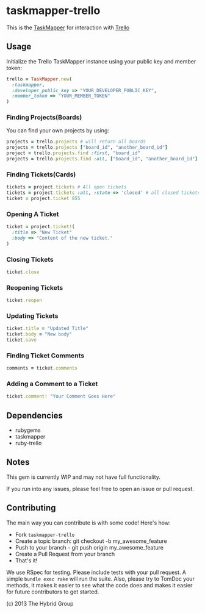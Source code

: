 # taskmapper-trello


This is the [TaskMapper][] for interaction with [Trello][]

## Usage

Initialize the Trello TaskMapper instance using your public key and member
token:

```ruby
trello = TaskMapper.new(
  :taskmapper,
  :developer_public_key => "YOUR_DEVELOPER_PUBLIC_KEY",
  :member_token => "YOUR_MEMBER_TOKEN"
)
```

### Finding Projects(Boards)

You can find your own projects by using:

```ruby
projects = trello.projects # will return all boards
projects = trello.projects ["board_id", "another_board_id"]
project = trello.projects.find :first, "board_id"
projects = trello.projects.find :all, ["board_id", "another_board_id"]
```

### Finding Tickets(Cards)

```ruby
tickets = project.tickets # All open tickets
tickets = project.tickets :all, :state => 'closed' # all closed tickets
ticket = project.ticket 855
```

### Opening A Ticket

```ruby
ticket = project.ticket!(
  :title => "New Ticket"
  :body => "Content of the new ticket."
)
```

### Closing Tickets

```ruby
ticket.close
```

### Reopening Tickets

```ruby
ticket.reopen
```

### Updating Tickets

```ruby
ticket.title = "Updated Title"
ticket.body = "New body"
ticket.save
```

### Finding Ticket Comments

```ruby
comments = ticket.comments
```

### Adding a Comment to a Ticket

```ruby
ticket.comment! "Your Comment Goes Here"
```

## Dependencies

- rubygems
- taskmapper
- ruby-trello

## Notes

This gem is currently WIP and may not have full functionality.

If you run into any issues, please feel free to open an issue or pull request.

## Contributing

The main way you can contribute is with some code! Here's how:

- Fork `taskmapper-trello`
- Create a topic branch: git checkout -b my_awesome_feature
- Push to your branch - git push origin my_awesome_feature
- Create a Pull Request from your branch
- That's it!

We use RSpec for testing. Please include tests with your pull request. A simple
`bundle exec rake` will run the suite. Also, please try to TomDoc your methods,
it makes it easier to see what the code does and makes it easier for future
contributors to get started.

(c) 2013 The Hybrid Group

[TaskMapper]: http://ticketrb.com
[Trello]: http://trello.com
